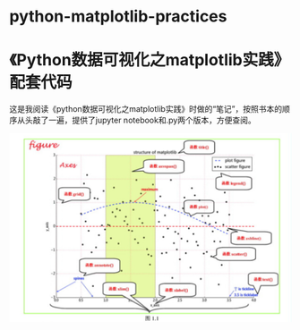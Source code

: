 # python-matplotlib-practices
# 《Python数据可视化之matplotlib实践》配套代码

这是我阅读《python数据可视化之matplotlib实践》时做的“笔记”，按照书本的顺序从头敲了一遍，提供了jupyter notebook和.py两个版本，方便查阅。


![overview.png](overview.png)

